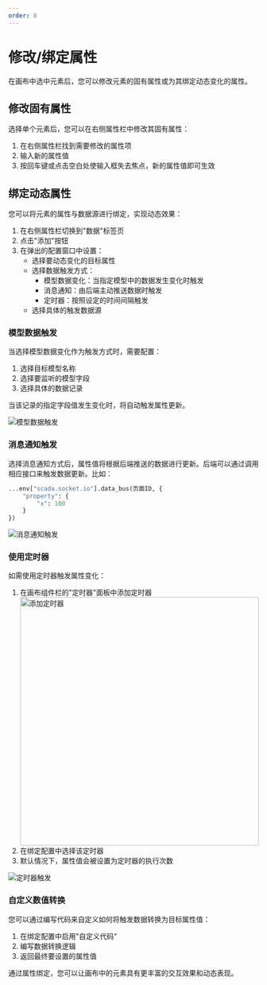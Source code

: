 ```yaml
---
order: 8
---
```

# 修改/绑定属性

在画布中选中元素后，您可以修改元素的固有属性或为其绑定动态变化的属性。

## 修改固有属性

选择单个元素后，您可以在右侧属性栏中修改其固有属性：

1. 在右侧属性栏找到需要修改的属性项
2. 输入新的属性值
3. 按回车键或点击空白处使输入框失去焦点，新的属性值即可生效

## 绑定动态属性

您可以将元素的属性与数据源进行绑定，实现动态效果：

1. 在右侧属性栏切换到"数据"标签页
2. 点击"添加"按钮
3. 在弹出的配置窗口中设置：
   - 选择要动态变化的目标属性
   - 选择数据触发方式：
     - 模型数据变化：当指定模型中的数据发生变化时触发
     - 消息通知：由后端主动推送数据时触发
     - 定时器：按照设定的时间间隔触发
   - 选择具体的触发数据源

### 模型数据触发

当选择模型数据变化作为触发方式时，需要配置：

1. 选择目标模型名称
2. 选择要监听的模型字段
3. 选择具体的数据记录

当该记录的指定字段值发生变化时，将自动触发属性更新。

![模型数据触发](/assets/usage/bind-attr-model.jpg)

### 消息通知触发

选择消息通知方式后，属性值将根据后端推送的数据进行更新。后端可以通过调用相应接口来触发数据更新。比如：
```python
...env["scada.socket.io"].data_bus(页面ID, {
    "property": {
        "x": 100
    }
})
```
![消息通知触发](/assets/usage/bind-attr-message.jpg)

### 使用定时器

如需使用定时器触发属性变化：

1. 在画布组件栏的"定时器"面板中添加定时器
   <div style="height: 500px;">
   <img src="/assets/usage/timer.jpg" alt="添加定时器" style="height: 100%;">
   </div>
2. 在绑定配置中选择该定时器
3. 默认情况下，属性值会被设置为定时器的执行次数

![定时器触发](/assets/usage/bind-attr-timer.jpg)

### 自定义数值转换

您可以通过编写代码来自定义如何将触发数据转换为目标属性值：

1. 在绑定配置中启用"自定义代码"
2. 编写数据转换逻辑
3. 返回最终要设置的属性值

通过属性绑定，您可以让画布中的元素具有更丰富的交互效果和动态表现。

